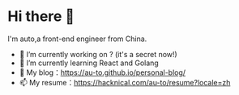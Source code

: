 <!-- - 😄 Pronouns: ...
- ⚡ Fun fact: ...
- 👯 I’m looking to collaborate on ...
- 🤔 I’m looking for help with ... -->


# Hi there 👋

 I'm auto,a front-end engineer from China.

- 🔭 I’m currently working on ? (it's a secret now!)
- 🌱 I’m currently learning React and Golang
- 💬 My blog：https://au-to.github.io/personal-blog/
- 📫 My resume：https://hacknical.com/au-to/resume?locale=zh